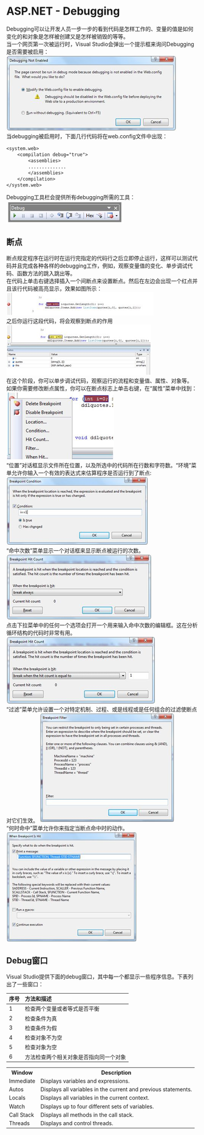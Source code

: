 # ASP.NET - Debugging
Debugging可以让开发人员一步一步的看到代码是怎样工作的、变量的值是如何变化的和对象是怎样被创建又是怎样被销毁的等等。  
当一个网页第一次被运行时，Visual Studio会弹出一个提示框来询问Debugging是否需要被启用：  
![debugging_info](images/debugging_info.jpg)  
当debugging被启用时，下面几行代码将在web.config文件中出现：
  
```
<system.web>  
    <compilation debug="true">  
        <assemblies>  
        ..............  
        </assemblies>  
    </compilation>  
</system.web>  
``` 

Debugging工具栏会提供所有debugging所需的工具：  
![debugging_toolbar.jpg](images/debugging_toolbar.jpg)
## 断点  
断点规定程序在运行时在运行完指定的代码行之后立即停止运行，这样可以测试代码并且完成各种各样的debugging工作，例如，观察变量值的变化、单步调试代码、函数方法的跳入跳出等。  
在代码上单击右键选择插入一个间断点来设置断点。然后在左边会出现一个红点并且该行代码被高亮显示，效果如图所示：  
![breakpoint_highlighted.jpg](images/breakpoint_highlighted.jpg)  
之后你运行这段代码，将会观察到断点的作用  
![breakpoint_highlighted2.jpg](images/breakpoint_highlighted2.jpg)  
在这个阶段，你可以单步调试代码，观察运行的流程和变量值、属性、对象等。  
如果你需要修改断点属性，你可以在断点标志上单击右键，在“属性”菜单中找到：  
![breakpoint_dropdown.jpg](images/breakpoint_dropdown.jpg)  
“位置”对话框显示文件所在位置，以及所选中的代码所在行数和字符数。“环境”菜单允许你输入一个有效的表达式来估算程序是否运行到了断点:  
![breakpoint_condition.jpg](images/breakpoint_condition.jpg)  
“命中次数”菜单显示一个对话框来显示断点被运行的次数。  
![breakpoint_asp.net.jpg](images/breakpoint_asp.net.jpg)  
点击下拉菜单中的任何一个选项会打开一个用来输入命中次数的编辑框。这在分析循环结构的代码时非常有用。  
![breakpoint_asp.net2.jpg](images/breakpoint_asp.net2.jpg)  
“过滤”菜单允许设置一个对特定机制、过程、或是线程或是任何组合的过滤使断点对它们生效。
![breakpoint_filters.jpg](images/breakpoint_filters.jpg)  
“何时命中”菜单允许你来指定当断点命中时的动作。  
![breakpoint_asp.net3.jpg](images/breakpoint_asp.net3.jpg)  
## Debug窗口  
Visual Studio提供下面的debug窗口，其中每一个都显示一些程序信息。下表列出了一些窗口： 

|序号   | 方法和描述         |
|:---------|:------------|  
|1|检查两个变量或者等式是否平衡 |  
|2|检查条件为真|
|3|检查条件为假|
|4|检查对象不为空|
|5|检查对象为空|
|6|方法检查两个相关对象是否指向同一个对象|

<table class="table table-bordered table-striped table-condensed">

<tr>
<th>Window</th>
<th>Description</th>
</tr>

<tr>
<td>Immediate</td>
<td>Displays variables and expressions.</td>
</tr>
<tr>
<td>Autos</td>
<td>Displays all variables in the current and previous statements.</td>
</tr>
<tr>
<td>Locals</td>
<td>Displays all variables in the current context.</td>
</tr>
<tr>
<td>Watch</td>
<td>Displays up to four different sets of variables.</td>
</tr>
<tr>
<td>Call Stack</td>
<td>Displays all methods in the call stack.</td>
</tr>
<tr>
<td>Threads</td>
<td>Displays and control threads.</td>
</tr>

</table>